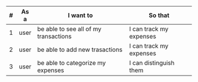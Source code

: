 |  #  | As a | I want to                             | So that                 |
| :-: | :--: | ------------------------------------- | ----------------------- |
|  1  | user | be able to see all of my transactions | I can track my expenses |
|  2  | user | be able to add new trasactions        | I can track my expenses |
|  3  | user | be able to categorize my expenses     | I can distinguish them  |
